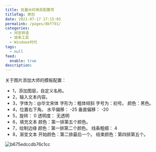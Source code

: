 ```yaml
---
title: 批量水印用具配置项
titleTag: 原创
date: 2021-07-17 17:15:03
permalink: /pages/8bf791/
categories: 
  - 闲言碎语
  - 效率工具
  - Windows时代
tags: 
  - null
feed: 
  enable: true
description: 
---
```



关于图片添加大师的模板配置：

- 1，添加图层，自定义名称。
- 2，输入文本内容。
- 3，字体为：@华文宋体  字形为：粗体倾斜  字号为：初号。	颜色：黑色。
- 4，位置右下角。	水平偏移： -25 	垂直偏移： 	-20
- 5，旋转： 0   透明度： 无透明
- 6，填充文本   颜色：第一排第五个颜色。
- 7，绘制边缘   颜色：第一排第二个颜色。		线条粗细： 4
- 8，渐变文本	 开始颜色：第二排最后一个。    结束颜色：第四排第五个。

![b675edccdb76c1cc](http://t.eryajf.net/imgs/2021/09/b620489b7e6a5501.jpg)